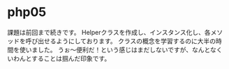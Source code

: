 # php05

課題は前回まで続きです。
Helperクラスを作成し、インスタンス化し、各メソッドを呼び出せるようにしております。
クラスの概念を学習するのに大半の時間を使いました。
うぉ〜便利だ！という感じはまだしないですが、なんとなくいわんとすることは掴んだ印象です。
